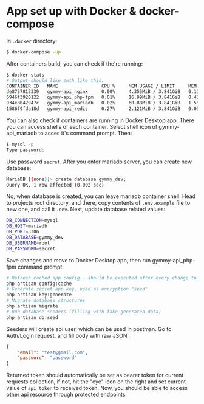 # App set up with Docker & docker-compose

In `.docker` directory:
```bash
$ docker-compose -up
```
After containers build, you can check if the're running:
```bash
$ docker stats
# Output should like smth like this:
CONTAINER ID   NAME                CPU %     MEM USAGE / LIMIT     MEM %     NET I/O           ...
de8757813339   gymmy-api_nginx     0.00%     4.355MiB / 3.841GiB   0.11%     6.19kB / 4.32kB   ...
6946f3920122   gymmy-api_php-fpm   0.01%     16.99MiB / 3.841GiB   0.43%     2.79kB / 2.33kB   ...
934e8042947c   gymmy-api_mariadb   0.02%     60.88MiB / 3.841GiB   1.55%     1.66kB / 0B       ...
1586f9fda18d   gymmy-api_redis     0.27%     2.121MiB / 3.841GiB   0.05%     1.66kB / 0B       ...
```
You can also check if containers are running in Docker Desktop app. There you can access shells of each container. Select shell icon of gymmy-api_mariadb to acces it's command prompt. Then:
```bash
$ mysql -p
Type password:
```
Use password `secret`.
After you enter mariadb server, you can create new database:
```bash
MariaDB [(none)]> create database gymmy_dev;
Query OK, 1 row affected (0.002 sec)
```
No, when database is created, you can leave mariadb container shell.
Head to projects root directory, and there, copy contents of `.env.example` file to new one, and call it `.env`.
Next, update database related values:
```bash
DB_CONNECTION=mysql
DB_HOST=mariadb
DB_PORT=3306
DB_DATABASE=gymmy_dev
DB_USERNAME=root
DB_PASSWORD=secret
```
Save changes and move to Docker Desktop app, then run gymmy-api_php-fpm command prompt:
```bash
# Refresh cached app config - should be executed after every change to .env file
php artisan config:cache
# Generate secret app key, used as encryption "seed"
php artisan key:generate
# Migrate database structures
php artisan migrate
# Run database seeders (filling with fake generated data)
php artisan db:seed
```
Seeders will create api user, which can be used in postman.
Go to Auth/Login request, and fill body with raw JSON:
```json
{
    "email": "test@gmail.com",
    "password": "password"
}
```
Returned token should automatically be set as bearer token for current requests collection,
if not, hit the "eye" icon on the right and set current value of `api_token` to received token.
Now, you should be able to access other api resource through protected endpoints.
